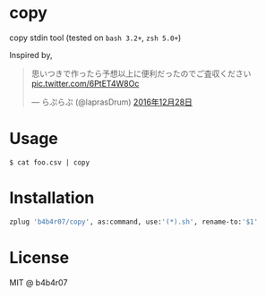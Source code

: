 copy
====

copy stdin tool (tested on `bash 3.2+`, `zsh 5.0+`)

Inspired by,

<blockquote class="twitter-tweet" data-lang="ja"><p lang="ja" dir="ltr">思いつきで作ったら予想以上に便利だったのでご査収ください <a href="https://t.co/6PtET4W8Oc">pic.twitter.com/6PtET4W8Oc</a></p>&mdash; らぷらぷ (@laprasDrum) <a href="https://twitter.com/laprasDrum/status/814096090039361536">2016年12月28日</a></blockquote> <script async src="//platform.twitter.com/widgets.js" charset="utf-8"></script>

# Usage

```console
$ cat foo.csv | copy
```

# Installation

```zsh
zplug 'b4b4r07/copy', as:command, use:'(*).sh', rename-to:'$1'
```

# License

MIT @ b4b4r07